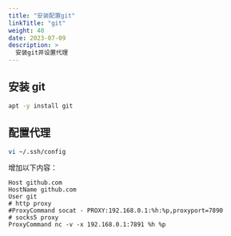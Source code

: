 ```yaml
---
title: "安装配置git"
linkTitle: "git"
weight: 40
date: 2023-07-09
description: >
  安装git并设置代理
---
```




## 安装 git

```bash
apt -y install git 
```

## 配置代理

```bash
vi ~/.ssh/config
```

增加以下内容：

```properties
Host github.com
HostName github.com
User git
# http proxy
#ProxyCommand socat - PROXY:192.168.0.1:%h:%p,proxyport=7890
# socks5 proxy
ProxyCommand nc -v -x 192.168.0.1:7891 %h %p
```

